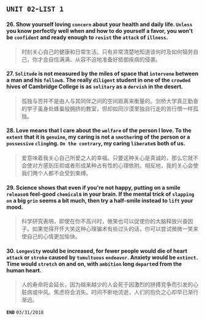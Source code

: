 ## `UNIT 02`-`LIST 1`

#### 26. Show yourself loving `concern` about your health and daily life. `Unless` you know perfectly well when and how to do yourself a favor, you won't be `confident` and ready enough to `resist` the `attack` of `illness`.
> 时刻关心自己的健康和日常生活。只有非常清楚地知道该何时及如何犒劳自己，你才会自信满满、从容不迫地准备好抵御疾病的侵袭。

#### 27. `Solitude` is not measured by the miles of space that `intervene` between a man and his `fellow`s. The really `diligent` student in one of the `crowded` hives of Cambridge College is as `solitary` as a `dervish` in the desert.
> 孤独与否并不是由人与其同伴之间的空间距离来衡量的。剑桥大学真正勤奋的学子虽身处蜂巢般拥挤的教室，但却如同沙漠里独自行走的苦行僧一样孤独。

#### 28. Love means that I care about the `welfare` of the person I love. To the `extent` that it is `genuine`, my caring is not a `smother`ing of the person or a `possessive` `cling`ing. `On the contrary`, my caring `liberate`s both of us.
> 爱意味着我关心自己所爱之人的幸福。只要这种关心是真诚的，那么它就不会使对方感到压抑或者形成某种占有性的心理依附。相反地，我的关心会使我们两个人都不会受到束缚。

#### 29. Science shows that even if you're not happy, putting on a smile `release`s feel-good `chemical`s in your brain. If the mental trick of `slapping on` a big `grin` seems a bit much, then try a half-smile instead to `lift` your mood.
> 科学研究表明，即使在你不高兴时，微笑也可以促使你的大脑释放兴奋因子。如果觉得开怀大笑这种心理骗术有些过头的话，你可以尝试微微一笑来使自己的心情更加愉快。

#### 30. `Longevity` would be increased, for fewer people would die of heart `attack` or `stroke` caused by `tumultuous` `endeavor`. Anxiety would be `extinct`. Time would `stretch` on and on, with `ambition` long `depart`ed from the human heart.
> 人的寿命将会延长，因为越来越少的人会死于因激烈的拼搏竞争而引发的心脏病或中风。焦虑将会消失。时间不断地流逝，人们的抱负之心却早已渐行渐远。


**`END`** `03/31/2018`
